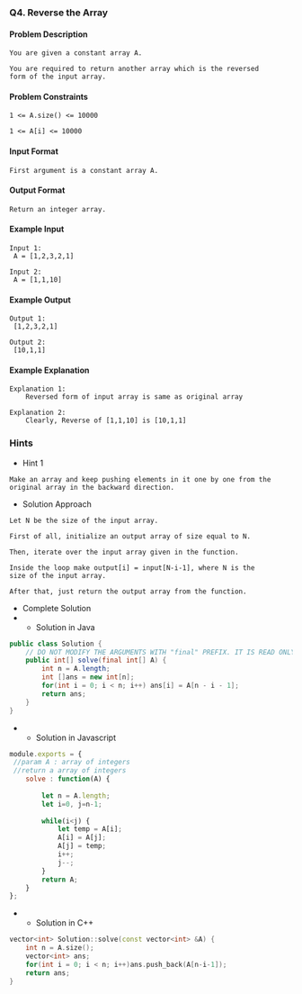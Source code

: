 ### Q4. Reverse the Array
#### Problem Description
```text
You are given a constant array A.

You are required to return another array which is the reversed 
form of the input array.
```
#### Problem Constraints
```text
1 <= A.size() <= 10000

1 <= A[i] <= 10000
```
#### Input Format
```text
First argument is a constant array A.
```
#### Output Format
```text
Return an integer array.
```
#### Example Input
```text
Input 1:
 A = [1,2,3,2,1]

Input 2:
 A = [1,1,10]
```
#### Example Output
```text
Output 1:
 [1,2,3,2,1] 

Output 2:
 [10,1,1] 
```
#### Example Explanation
```text
Explanation 1:
    Reversed form of input array is same as original array

Explanation 2:
    Clearly, Reverse of [1,1,10] is [10,1,1]
```
### Hints
* Hint 1
```text
Make an array and keep pushing elements in it one by one from the 
original array in the backward direction.
```
* Solution Approach
```text
Let N be the size of the input array.

First of all, initialize an output array of size equal to N.

Then, iterate over the input array given in the function.

Inside the loop make output[i] = input[N-i-1], where N is the 
size of the input array.

After that, just return the output array from the function.
```
* Complete Solution
* * Solution in Java
```java
public class Solution {
    // DO NOT MODIFY THE ARGUMENTS WITH "final" PREFIX. IT IS READ ONLY
    public int[] solve(final int[] A) {
        int n = A.length;
        int []ans = new int[n];
        for(int i = 0; i < n; i++) ans[i] = A[n - i - 1];
        return ans;
    }
}
```
* * Solution in Javascript
```javascript
module.exports = { 
 //param A : array of integers
 //return a array of integers
	solve : function(A) {
	
        let n = A.length;
        let i=0, j=n-1;
        
        while(i<j) {
            let temp = A[i];
            A[i] = A[j];
            A[j] = temp;
            i++;
            j--;
        }
        return A;
	}
};
```
* * Solution in C++
```cpp
vector<int> Solution::solve(const vector<int> &A) {
    int n = A.size();
    vector<int> ans;
    for(int i = 0; i < n; i++)ans.push_back(A[n-i-1]);
    return ans;
}
```


